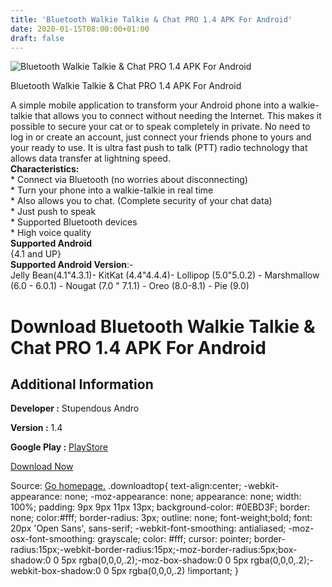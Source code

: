 ```yaml
---
title: 'Bluetooth Walkie Talkie & Chat PRO 1.4 APK For Android'
date: 2020-01-15T08:00:00+01:00
draft: false
---
```


![Bluetooth Walkie Talkie & Chat PRO 1.4 APK For Android](https://i1.wp.com/apkhome.net/wp-content/uploads/2020/01/Bluetooth-Walkie-Talkie-Chat-PRO-1.4.png "Bluetooth Walkie Talkie & Chat PRO 1.4 APK For Android")

  

Bluetooth Walkie Talkie & Chat PRO 1.4 APK For Android

A simple mobile application to transform your Android phone into a walkie-talkie that allows you to connect without needing the Internet. This makes it possible to secure your cat or to speak completely in private. No need to log in or create an account, just connect your friends phone to yours and your ready to use. It is ultra fast push to talk (PTT) radio technology that allows data transfer at lightning speed.  
**Characteristics:**  
\* Connect via Bluetooth (no worries about disconnecting)  
\* Turn your phone into a walkie-talkie in real time  
\* Also allows you to chat. (Complete security of your chat data)  
\* Just push to speak  
\* Supported Bluetooth devices  
\* High voice quality  
**Supported Android**  
{4.1 and UP}  
**Supported Android Version**:-  
Jelly Bean(4.1"4.3.1)- KitKat (4.4"4.4.4)- Lollipop (5.0"5.0.2) - Marshmallow (6.0 - 6.0.1) - Nougat (7.0 " 7.1.1) - Oreo (8.0-8.1) - Pie (9.0)

Download Bluetooth Walkie Talkie & Chat PRO 1.4 APK For Android
===============================================================

Additional Information
----------------------

**Developer :** Stupendous Andro

**Version :** 1.4

**Google Play :** [PlayStore](https://play.google.com/store/apps/details?id=com.stupendous.walkietalkie.chat)

  

[Download Now](https://store4app.co/post/bluetooth-walkie-talkie-amp-chat-pro-1-4-apk-for-android_1579071124)

  
Source: [Go homepage.](https://store4app.co/post/bluetooth-walkie-talkie-amp-chat-pro-1-4-apk-for-android_1579071124) .downloadtop{ text-align:center; -webkit-appearance: none; -moz-appearance: none; appearance: none; width: 100%; padding: 9px 9px 11px 13px; background-color: #0EBD3F; border: none; color:#fff; border-radius: 3px; outline: none; font-weight;bold; font: 20px 'Open Sans', sans-serif; -webkit-font-smoothing: antialiased; -moz-osx-font-smoothing: grayscale; color: #fff; cursor: pointer; border-radius:15px;-webkit-border-radius:15px;-moz-border-radius:5px;box-shadow:0 0 5px rgba(0,0,0,.2);-moz-box-shadow:0 0 5px rgba(0,0,0,.2);-webkit-box-shadow:0 0 5px rgba(0,0,0,.2) !important; }